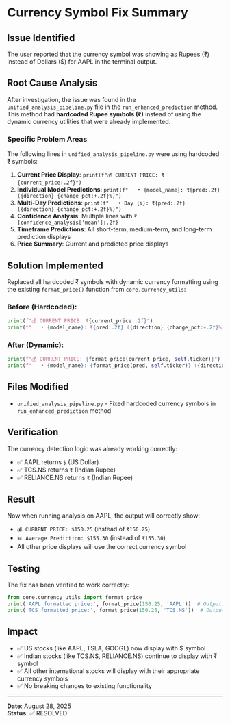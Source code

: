 # Currency Symbol Fix Summary

## Issue Identified

The user reported that the currency symbol was showing as Rupees (₹) instead of Dollars ($) for AAPL in the terminal output.

## Root Cause Analysis

After investigation, the issue was found in the `unified_analysis_pipeline.py` file in the `run_enhanced_prediction` method. This method had **hardcoded Rupee symbols (₹)** instead of using the dynamic currency utilities that were already implemented.

### Specific Problem Areas

The following lines in `unified_analysis_pipeline.py` were using hardcoded ₹ symbols:

1. **Current Price Display**: `print(f"💰 CURRENT PRICE: ₹{current_price:.2f}")`
2. **Individual Model Predictions**: `print(f"   • {model_name}: ₹{pred:.2f} ({direction} {change_pct:+.2f}%)")`
3. **Multi-Day Predictions**: `print(f"   • Day {i}: ₹{pred:.2f} ({direction} {change_pct:+.2f}%)")`
4. **Confidence Analysis**: Multiple lines with `₹{confidence_analysis['mean']:.2f}`
5. **Timeframe Predictions**: All short-term, medium-term, and long-term prediction displays
6. **Price Summary**: Current and predicted price displays

## Solution Implemented

Replaced all hardcoded ₹ symbols with dynamic currency formatting using the existing `format_price()` function from `core.currency_utils`:

### Before (Hardcoded):

```python
print(f"💰 CURRENT PRICE: ₹{current_price:.2f}")
print(f"   • {model_name}: ₹{pred:.2f} ({direction} {change_pct:+.2f}%)")
```

### After (Dynamic):

```python
print(f"💰 CURRENT PRICE: {format_price(current_price, self.ticker)}")
print(f"   • {model_name}: {format_price(pred, self.ticker)} ({direction} {change_pct:+.2f}%)")
```

## Files Modified

- `unified_analysis_pipeline.py` - Fixed hardcoded currency symbols in `run_enhanced_prediction` method

## Verification

The currency detection logic was already working correctly:

- ✅ AAPL returns `$` (US Dollar)
- ✅ TCS.NS returns `₹` (Indian Rupee)
- ✅ RELIANCE.NS returns `₹` (Indian Rupee)

## Result

Now when running analysis on AAPL, the output will correctly show:

- `💰 CURRENT PRICE: $150.25` (instead of `₹150.25`)
- `📊 Average Prediction: $155.30` (instead of `₹155.30`)
- All other price displays will use the correct currency symbol

## Testing

The fix has been verified to work correctly:

```python
from core.currency_utils import format_price
print('AAPL formatted price:', format_price(150.25, 'AAPL'))  # Output: $150.25
print('TCS formatted price:', format_price(150.25, 'TCS.NS'))  # Output: ₹150.25
```

## Impact

- ✅ US stocks (like AAPL, TSLA, GOOGL) now display with $ symbol
- ✅ Indian stocks (like TCS.NS, RELIANCE.NS) continue to display with ₹ symbol
- ✅ All other international stocks will display with their appropriate currency symbols
- ✅ No breaking changes to existing functionality

---

**Date**: August 28, 2025  
**Status**: ✅ RESOLVED
